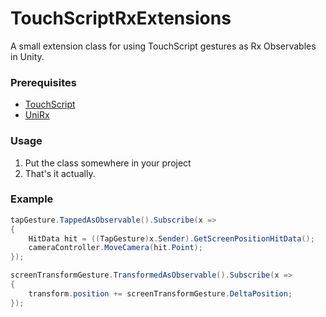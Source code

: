 # TouchScriptRxExtensions

A small extension class for using TouchScript gestures as Rx Observables in Unity.

### Prerequisites

* [TouchScript](https://github.com/TouchScript/TouchScript)
* [UniRx](https://github.com/neuecc/UniRx)

### Usage

1. Put the class somewhere in your project
2. That's it actually.

### Example

``` c#
tapGesture.TappedAsObservable().Subscribe(x =>
{
    HitData hit = ((TapGesture)x.Sender).GetScreenPositionHitData();
    cameraController.MoveCamera(hit.Point);
});

screenTransformGesture.TransformedAsObservable().Subscribe(x =>
{
    transform.position += screenTransformGesture.DeltaPosition;
});
```
